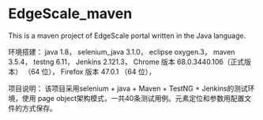 # EdgeScale_maven
This is a maven project of EdgeScale portal written in the Java language.

环境搭建：
java           1.8，
selenium_java  3.1.0，
eclipse        oxygen.3，
maven          3.5.4，
testng         6.11，
Jenkins        2.121.3，
Chrome 版本    68.0.3440.106（正式版本） （64 位），
Firefox 版本   47.0.1 （64 位），

项目说明：
该项目采用selenium + java + Maven + TestNG + Jenkins的测试环境，使用 page object架构模式，一共40条测试用例。元素定位和参数用配置文件的方式保存。
